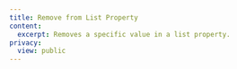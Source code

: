 ```yaml
---
title: Remove from List Property
content:
  excerpt: Removes a specific value in a list property.
privacy:
  view: public
---
```


